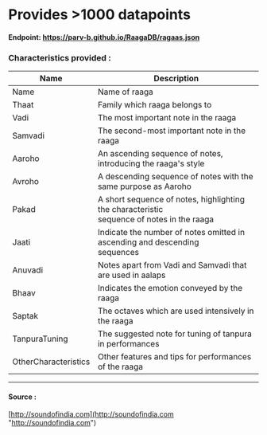 # Provides >1000 datapoints

#### Endpoint: https://parv-b.github.io/RaagaDB/ragaas.json

### Characteristics provided :
|Name| Description |
|--|--|
| Name | Name of raaga |
| Thaat | Family which raaga belongs to |
| Vadi | The most important note in the raaga |
| Samvadi | The second-most important note in the raaga |
| Aaroho | An ascending sequence of notes, introducing the raaga's style |
| Avroho | A descending sequence of notes with the same purpose as Aaroho |
| Pakad | A short sequence of notes, highlighting the characteristic <br> sequence of notes in the raaga |
| Jaati | Indicate the number of notes omitted in ascending and descending <br> sequences |
| Anuvadi | Notes apart from Vadi and Samvadi that are used in aalaps |
| Bhaav | Indicates the emotion conveyed by the raaga |
| Saptak | The octaves which are used intensively in the raaga|
| TanpuraTuning | The suggested note for tuning of tanpura in performances |
| OtherCharacteristics| Other features and tips for performances of the raaga |


------------

#### Source :
[http://soundofindia.com](http://soundofindia.com "http://soundofindia.com")


